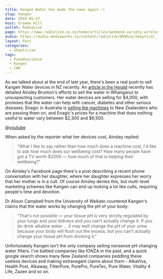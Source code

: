 ```yaml
---
title: Kangen Water has made the news again :(
slug: kangen
date: 2018-05-27
host: Graeme Hill
outlet: RadioLive
page: https://www.radiolive.co.nz/home/articles/weekend-variety-wireless/2018/05/skeptical-thoughts--flat-earthers--lochness-monster.html
audio: https://audio.mediaworks.nz/content/radiolive/WVWSun/Skeptical_Thoughts_27_05.mp3
layout: Post
categories:
  - Skepticism
tags:
  - Pseudoscience
  - Kangen
  - CAM
---
```


As we talked about at the end of last year, there's been a real push to sell Kangen Water devices in NZ recently. An [article in the Herald](https://www.nzherald.co.nz/nz/news/article.cfm?c_id=1&objectid=12047470) recently has detailed Ainsley Brunton's efforts to sell the water in Whanganui to unsuspecting customers. Her water devices are selling for $4,000, with promises that the water can help with cancer, diabetes and other serious diseases. Enagic in Australia is [selling the machines](https://store.enagic.com/au/machines.html?dir=desc&order=price) to New Zealanders who are passing them on, and Enagic's prices for a machine that does nothing useful to water vary between $2,300 and $6,500.

<!-- more -->

@[youtube](https://youtu.be/jdUHnpx_Q_w)

When asked by the reporter what her devices cost, Ainsley replied:

> "What I like to say rather than how much does a machine cost, I'd like to ask how much does our wellbeing cost? How many people have got a TV worth $2000 — how much of that is helping their wellbeing?"

On Ainsley's Facebook page there's a post describing a recent phone conversation with her daughter, where her daughter expresses her worry that her mother is in a cult. Of course Ainsley denies this, but multi-level marketing schemes like Kangen can end up looking a lot like cults, requiring people's time and devotion.

Dr Alison Campbell from the University of Waikato countered Kangen's claims that the water works by changing the pH of your body:

> "That's not possible — your tissue pH is very strictly regulated by your lungs and your kidneys and you can't actually change it. If you do drink alkaline water ... it may well change the pH of your urine because your body will flush out the excess, but you can't actually change your tissue pH from drinking it."

Unfortunately Kangen isn't the only company selling nonsense pH changing water filters. I've battled companies like IONZA in the past, and a quick google search shows many New Zealand companies peddling these useless devices and making extravagant claims about them - AlkaViva, Health Post, Alkaway, FilterPure, PurePro, PureTec, Pure Water, Vitality 4 Life, Zazen and so on.
